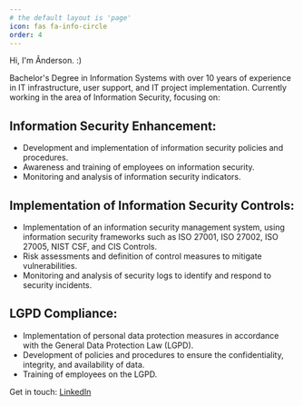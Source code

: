 ```yaml
---
# the default layout is 'page'
icon: fas fa-info-circle
order: 4
---
```


Hi, I'm Ânderson. :)

Bachelor's Degree in Information Systems with over 10 years of experience in IT infrastructure, user support, and IT project implementation. Currently working in the area of Information Security, focusing on:

## Information Security Enhancement:
 - Development and implementation of information security policies and procedures.
 - Awareness and training of employees on information security.
 - Monitoring and analysis of information security indicators.

## Implementation of Information Security Controls:
 - Implementation of an information security management system, using information security frameworks such as ISO 27001, ISO 27002, ISO 27005, NIST CSF, and CIS Controls.
 - Risk assessments and definition of control measures to mitigate vulnerabilities.
 - Monitoring and analysis of security logs to identify and respond to security incidents.

## LGPD Compliance:
 - Implementation of personal data protection measures in accordance with the General Data Protection Law (LGPD).
 - Development of policies and procedures to ensure the confidentiality, integrity, and availability of data.
 - Training of employees on the LGPD.
  
Get in touch: [LinkedIn](https://www.linkedin.com/in/andersonbervanger/?locale=en_US)